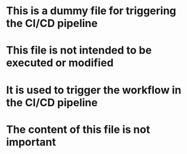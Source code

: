 # This is a dummy file for triggering the CI/CD pipeline
# This file is not intended to be executed or modified
# It is used to trigger the workflow in the CI/CD pipeline
# The content of this file is not important
